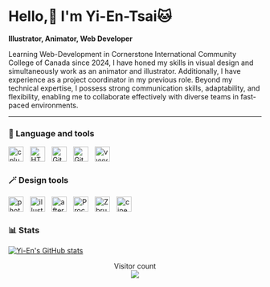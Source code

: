 # Hello,👋 I'm Yi-En-Tsai🐱

**Illustrator, Animator, Web Developer**

Learning Web-Development in Cornerstone International Community College of Canada since 2024, I have honed my skills in visual design and simultaneously work as an animator and illustrator. Additionally, I have experience as a project coordinator in my previous role. Beyond my technical expertise, I possess strong communication skills, adaptability, and flexibility, enabling me to collaborate effectively with diverse teams in fast-paced environments.

---

### 👾 Language and tools

<img align="left" alt="cplusplus" width="30px" style="padding-right:10px;"  src="https://cdn.jsdelivr.net/gh/devicons/devicon@latest/icons/cplusplus/cplusplus-original.svg" />
<img align="left" alt="HTML" width="30px" style="padding-right:10px;" src="https://cdn.jsdelivr.net/gh/devicons/devicon/icons/html5/html5-plain.svg" />
<img align="left" alt="Git" width="30px" style="padding-right:10px;" src="https://cdn.jsdelivr.net/gh/devicons/devicon/icons/git/git-original.svg" />
<img align="left" alt="GitHub" width="30px" style="padding-right:10px;" src="https://cdn.jsdelivr.net/gh/devicons/devicon/icons/github/github-original.svg" />
<img align="left" alt="vvvv" width="30px" style="padding-right:10px;" src="https://encrypted-tbn0.gstatic.com/images?q=tbn:ANd9GcToy8FZfle8NnCkloP1aJb1Qu6ikx-Jq7t3RJBfmLzCwfjiqD_zpVoWz54MchS-xIpNI3Q&usqp=CAU">
<br />

#

### 🪄 Design tools

<img align="left" alt="photoshop" width="30px" style="padding-right:10px;"  src="https://cdn.jsdelivr.net/gh/devicons/devicon@latest/icons/photoshop/photoshop-original.svg" />
<img align="left" alt="illustrator" width="30px" style="padding-right:10px;"  src="https://cdn.jsdelivr.net/gh/devicons/devicon@latest/icons/illustrator/illustrator-plain.svg" />
<img align="left" alt="afteraffects" width="30px" style="padding-right:10px;"  src="https://cdn.jsdelivr.net/gh/devicons/devicon@latest/icons/aftereffects/aftereffects-original.svg" />      
<img align="left" alt="Procreate" width="30px" style="padding-right:10px;"  src="https://i.pinimg.com/originals/a0/c5/2a/a0c52a9161464b1736c6ff00cf49d81f.png">
<img align="left" alt="Zbrush" width="30px" style="padding-right:10px;"  src="https://upload.wikimedia.org/wikipedia/en/c/c6/Pixologic_ZBrush_Logo.png">
<img align="left" alt="cinema4d" width="30px" style="padding-right:10px;"  src="https://upload.wikimedia.org/wikipedia/uk/5/5b/Cinema_4D_logo.png">
<br />

#

### 📊 Stats

[![Yi-En's GitHub stats](https://github-readme-stats.vercel.app/api?username=YienTsai97\&rank_icon=github\&bg_color=30,e96443,904e95\&title_color=fff\&text_color=fff)](https://github.com/YienTsai97/github-readme-stats)

<p align="center"> 
  Visitor count<br>
  <img src="https://profile-counter.glitch.me/sagar-viradiya/count.svg" />
</p>